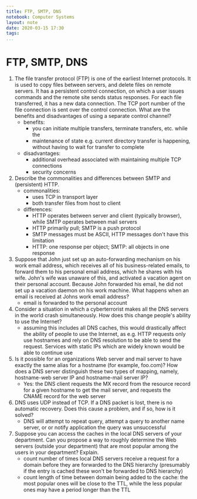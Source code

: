 ```yaml
---
title: FTP, SMTP, DNS
notebook: Computer Systems
layout: note
date: 2020-03-15 17:30
tags: 
...
```


# FTP, SMTP, DNS

[TOC]: #


1. The file transfer protocol (FTP) is one of the earliest Internet protocols. It is used to copy
files between servers, and delete files on remote servers. It has a persistent control connection,
on which a user issues commands and the remote site sends status responses. For each file
transferred, it has a new data connection. The TCP port number of the file connection is
sent over the control connection.
What are the benefits and disadvantages of using a separate control channel?
    - benefits:
      - you can initiate multiple transfers, terminate transfers, etc. while the
      - maintenance of state e.g. current directory
        transfer is happening, without having to wait for transfer to complete
    - disadvantages:
      - additional overhead associated with maintaining multiple TCP connections
      - security concerns
2. Describe the commonalities and differences between SMTP and (persistent) HTTP.
    - commonalities:
      - uses TCP in transport layer
      - both transfer files from host to client
    - differences:
      - HTTP operates between server and client (typically browser), while SMTP
        operates between mail servers
      - HTTP primarily pull; SMTP is a push protocol
      - SMTP messages must be ASCII, HTTP messages don't have this limitation
      - HTTP: one response per object; SMTP: all objects in one response
3. Suppose that John just set up an auto-forwarding mechanism on his work email address,
which receives all of his business-related emails, to forward them to his personal email
address, which he shares with his wife. John's wife was unaware of this, and activated a
vacation agent on their personal account. Because John forwarded his email, he did not set
up a vacation daemon on his work machine. What happens when an email is received at
Johns work email address?
    - email is forwarded to the personal account
4. Consider a situation in which a cyberterrorist makes all the DNS servers in the world crash
simultaneously. How does this change people's ability to use the Internet?
    - assuming this includes all DNS caches, this would drastically affect the
      ability of people to use the Internet, as e.g. HTTP requests only use hostnames
      and rely on DNS resolution to be able to send the request.  Services with static
      IPs which are widely known would be able to continue use
5. Is it possible for an organizations Web server and mail server to have exactly the same alias
for a hostname (for example, foo.com)? How does a DNS server distinguish these two types
of mapping, namely, hostname-web server IP and hostname-mail server IP?
    - Yes: the DNS client requests the MX record from the resource record for a given
  hostname to get the mail server, and requests the CNAME record for the web server
6. DNS uses UDP instead of TCP. If a DNS packet is lost, there is no automatic recovery. Does
this cause a problem, and if so, how is it solved?
    - DNS will attempt to repeat query, attempt a query to another name server, or
      or notify application the query was unsuccessful
7. Suppose you can access the caches in the local DNS servers of your department. Can you
propose a way to roughly determine the Web servers (outside your department) that are
most popular among the users in your department? Explain.
    - count number of times local DNS servers receive a request for a domain before
      they are forwarded to the DNS hierarchy (presumably if the entry is cached
      these won't be forwarded to DNS hierarchy)
    - count length of time between domain being added to the cache: the most popular
      ones will be close to the TTL, while the less popular ones may have a period
      longer than the TTL

